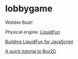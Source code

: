 lobbygame
=========

Wobble Boat!

Physical engine: [LiquidFun](https://github.com/google/liquidfun)

[Building LiquidFun for JavaScript](http://google.github.io/liquidfun/Building/html/md__building_java_script.html)

[A quick tutorial to Box2D](http://www.box2d.org/manual.html)